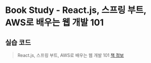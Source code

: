# Book Study - React.js, 스프링 부트, AWS로 배우는 웹 개발 101
## 실습 코드

> React.js, 스프링 부트, AWS로 배우는 웹 개발 101
> [책 정보](http://www.yes24.com/Product/Goods/103768882)
